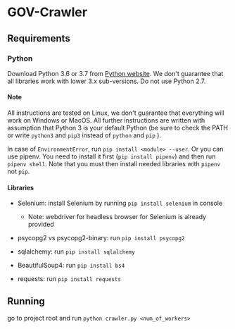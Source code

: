 # GOV-Crawler

## Requirements

### Python

Download Python 3.6 or 3.7 from [Python website](https://www.python.org/downloads/). 
We don't guarantee that all libraries work with lower 3.x sub-versions. 
Do not use Python 2.7.

#### Note
All instructions are tested on Linux, we don't guarantee that everything will work on Windows or MacOS.
All further instructions are written with assumption that Python 3 is your default Python 
(be sure to check the PATH or write `python3` and `pip3` instead of `python` and `pip` ).

In case of `EnvironmentError`, run `pip install <module> --user`.
Or you can use pipenv. 
You need to install it first (`pip install pipenv`) and then run `pipenv shell`. 
Note that you must then install needed libraries with `pipenv` not `pip`.

#### Libraries

- Selenium: install Selenium by running `pip install selenium` in console
  - Note: webdriver for headless browser for Selenium is already provided

- psycopg2 vs psycopg2-binary: run `pip install psycopg2`

- sqlalchemy: run `pip install sqlalchemy`

- BeautifulSoup4: run `pip install bs4`

- requests: run `pip install requests`


## Running

go to project root and run `python crawler.py <num_of_workers>`